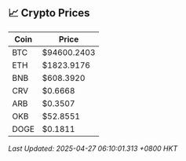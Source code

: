 ## 📈 Crypto Prices

| Coin | Price |
| ---- | ----- |
| BTC | $94600.2403 |
| ETH | $1823.9176 |
| BNB | $608.3920 |
| CRV | $0.6668 |
| ARB | $0.3507 |
| OKB | $52.8551 |
| DOGE | $0.1811 |

_Last Updated: 2025-04-27 06:10:01.313 +0800 HKT_